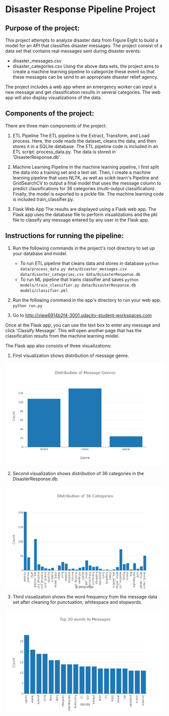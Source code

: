 # Disaster Response Pipeline Project

## Purpose of the project:

This project attempts to analyze disaster data from Figure Eight to build a model for an API that classifies disaster messages.
The project consist of a data set that contains real messages sent during disaster events:
- disaster_messages.csv
- disaster_categories.csv
Using the above data sets, the project aims to create a machine learning pipeline to categorize these event so that these messages can be send to an 
appropriate disaster relief agency.

The project includes a web app where an emergency worker can input a new message and get classification results in several categories. The web app will also display visualizations of the data.

## Components of the project:
There are three main components of the project:

1. ETL Pipeline
The ETL pipeline is the Extract, Transform, and Load process. Here, the code reads the dataset, cleans the data, and then stores it in a SQLite database.
The ETL pipeline code is included in an ETL script: process_data.py.
The data is stored in 'DisasterResponse.db'.

2. Machine Learning Pipeline
In the machine learning pipeline, I first split the data into a training set and a test set. Then, I create a machine learning pipeline that uses NLTK, as well as scikit-learn's Pipeline and GridSearchCV to output a final model that uses the message column to predict classifications for 36 categories (multi-output classification). Finally, the model is exported to a pickle file. The machine learning code is included train_classifier.py.

3. Flask Web App
The results are displayed using a Flask web app. The Flask app uses the database file to perform visualizations and the pkl file to classify any message entered by any user in the Flask app.


## Instructions for running the pipeline:
1. Run the following commands in the project's root directory to set up your database and model.

    - To run ETL pipeline that cleans data and stores in database
        `python data/process_data.py data/disaster_messages.csv data/disaster_categories.csv data/DisasterResponse.db`
    - To run ML pipeline that trains classifier and saves
        `python models/train_classifier.py data/DisasterResponse.db models/classifier.pkl`

2. Run the following command in the app's directory to run your web app.
    `python run.py`

3. Go to http://view6914b2f4-3001.udacity-student-workspaces.com

Once at the Flask app, you can use the text box to enter any message and click 'Classify Message'. This will open another page that has the classification results from the machine learning model.

The Flask app also consists of three visualizations:

1. First visualization shows distribution of message genre.

![GitHub Logo](images/chart_1.png)

2. Second visualization shows distribution of 36 categories in the DisasterResponse.db.

![GitHub Logo](images/chart_2.png)

3. Third visualization shows the word frequency from the message data set after cleaning for punctuation, whitespace and stopwords.

![GitHub Logo](images/chart_3.png)

